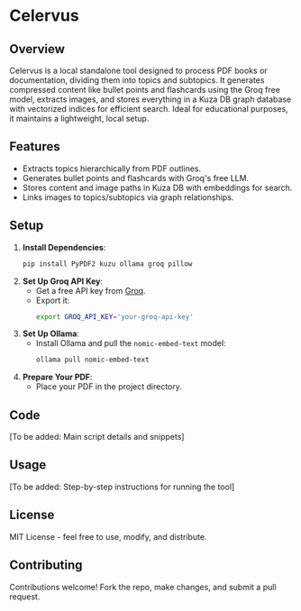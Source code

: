 # Celervus

## Overview
Celervus is a local standalone tool designed to process PDF books or documentation, dividing them into topics and subtopics. It generates compressed content like bullet points and flashcards using the Groq free model, extracts images, and stores everything in a Kuza DB graph database with vectorized indices for efficient search. Ideal for educational purposes, it maintains a lightweight, local setup.

## Features
- Extracts topics hierarchically from PDF outlines.
- Generates bullet points and flashcards with Groq's free LLM.
- Stores content and image paths in Kuza DB with embeddings for search.
- Links images to topics/subtopics via graph relationships.

## Setup
1. **Install Dependencies**:
   ```bash
   pip install PyPDF2 kuzu ollama groq pillow    
   ```
2. **Set Up Groq API Key**:
   - Get a free API key from [Groq](https://console.groq.com/docs).
   - Export it:
     ```bash
     export GROQ_API_KEY='your-groq-api-key'
     ```
3. **Set Up Ollama**:
   - Install Ollama and pull the `nomic-embed-text` model:
     ```bash
     ollama pull nomic-embed-text
     ```
4. **Prepare Your PDF**:
   - Place your PDF in the project directory.

## Code
[To be added: Main script details and snippets]

## Usage
[To be added: Step-by-step instructions for running the tool]

## License
MIT License - feel free to use, modify, and distribute.

## Contributing
Contributions welcome! Fork the repo, make changes, and submit a pull request.
